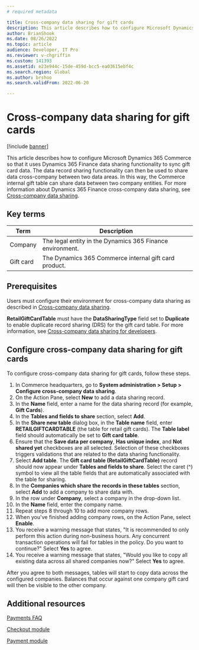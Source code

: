 ```yaml
---
# required metadata

title: Cross-company data sharing for gift cards
description: This article describes how to configure Microsoft Dynamics 365 Commerce to use Dynamics 365 Finance data sharing functionality across data areas to sync gift card data.
author: BrianShook
ms.date: 08/26/2022
ms.topic: article
audience: Developer, IT Pro
ms.reviewer: v-chgriffin
ms.custom: 141393
ms.assetid: e23e944c-15de-459d-bcc5-ea03615ebf4c
ms.search.region: Global
ms.author: brshoo
ms.search.validFrom: 2022-06-20

---
```


# Cross-company data sharing for gift cards

[!include [banner](../includes/banner.md)]

This article describes how to configure Microsoft Dynamics 365 Commerce so that it uses Dynamics 365 Finance data sharing functionality to sync gift card data. The data record sharing functionality can then be used to share data cross-company between two data areas. In this way, the Commerce internal gift table can share data between two company entities. For more information about Dynamics 365 Finance cross-company data sharing, see [Cross-company data sharing](/dynamics365/fin-ops-core/dev-itpro/sysadmin/cross-company-data-sharing).

## Key terms

| Term | Description |
|---|---|
| Company | The legal entity in the Dynamics 365 Finance environment. |
| Gift card | The Dynamics 365 Commerce internal gift card product. |

## Prerequisites

Users must configure their environment for cross-company data sharing as described in [Cross-company data sharing](/dynamics365/fin-ops-core/dev-itpro/sysadmin/cross-company-data-sharing).

**RetailGiftCardTable** must have the **DataSharingType** field set to **Duplicate** to enable duplicate record sharing (DRS) for the gift card table. For more information, see [Cross-company data sharing for developers](/dynamics365/fin-ops-core/dev-itpro/sysadmin/drs-srs-dev).

## Configure cross-company data sharing for gift cards

To configure cross-company data sharing for gift cards, follow these steps.

1. In Commerce headquarters, go to **System administration \> Setup \> Configure cross-company data sharing**.
1. On the Action Pane, select **New** to add a data sharing record.
1. In the **Name** field, enter a name for the data sharing record (for example, **Gift Cards**).
1. In the **Tables and fields to share** section, select **Add**.
1. In the **Share new table** dialog box, in the **Table name** field, enter **RETAILGIFTCARDTABLE** (the table for retail gift cards). The **Table label** field should automatically be set to **Gift card table**.
1. Ensure that the **Save data per company**, **Has unique index**, and **Not shared yet** checkboxes are all selected. Selection of these checkboxes triggers validations that are related to the data sharing functionality.
1. Select **Add table**. The **Gift card table (RetailGiftCardTable)** record should now appear under **Tables and fields to share**. Select the caret (^) symbol to view all the table fields that are automatically associated with the table for sharing.
1. In the **Companies which share the records in these tables** section, select **Add** to add a company to share data with.
1. In the row under **Company**, select a company in the drop-down list.
1. In the **Name** field, enter the company name.
1. Repeat steps 8 through 10 to add more company rows.
1. When you've finished adding company rows, on the Action Pane, select **Enable**.
1. You receive a warning message that states, "It is recommended to only perform this action during non-business hours. Any concurrent transaction operations will fail for tables in the policy. Do you want to continue?" Select **Yes** to agree.
1. You receive a warning message that states, "Would you like to copy all existing data across all shared companies now?" Select **Yes** to agree.

After you agree to both messages, tables will start to copy data across the configured companies. Balances that occur against one company gift card will then be visible to the other company.

## Additional resources

[Payments FAQ](payments-retail.md)

[Checkout module](../add-checkout-module.md)

[Payment module](../payment-module.md)
